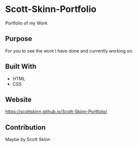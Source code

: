 # Scott-Skinn-Portfolio
Portfolio of my Work

## Purpose
For you to see the work I have done and currently working on.

## Built With
* HTML
* CSS

## Website
https://scottskinn.github.io/Scott-Skinn-Portfolio/

## Contribution
Maybe by Scott Skinn
